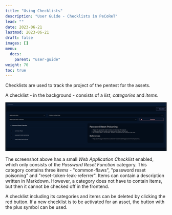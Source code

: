 ```yaml
---
title: "Using Checklists"
description: "User Guide - Checklists in PeCoReT"
lead: ""
date: 2023-06-21
lastmod: 2023-06-21
draft: false
images: []
menu:
  docs:
    parent: "user-guide"
weight: 70
toc: true
---
```



Checklists are used to track the project of the pentest for the assets.

A checklist - in the background - consists of a *list*, *categories* and *items*.


![checklist overview](checklist-overview.png)


The screenshot above has a small *Web Application Checklist* enabled, which only consists of the *Password Reset Function* category.
This category contains three *items* - "common-flaws", "password reset poisoning" and "reset-token-leak-referrer".
Items can contain a description written in Markdown.
However, a category does not have to contain items, but then it cannot be checked off in the frontend.

A checklist including its categories and items can be deleted by clicking the red button.
If a new checklist is to be activated for an asset, the button with the plus symbol can be used.